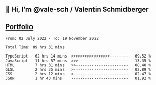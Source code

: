 ## 👋 Hi, I’m @vale-sch / Valentin Schmidberger
##  [Portfolio](https://vale-sch.github.io/ValentinSchmidberger/ "Portfolio")
<!--START_SECTION:waka-->

```text
From: 02 July 2022 - To: 19 November 2022

Total Time: 89 hrs 31 mins

TypeScript   62 hrs 14 mins  >>>>>>>>>>>>>>>>>--------   69.52 %
JavaScript   11 hrs 57 mins  >>>----------------------   13.35 %
HTML         7 hrs 31 mins   >>-----------------------   08.40 %
GLSL         2 hrs 35 mins   >------------------------   02.89 %
CSS          2 hrs 12 mins   >------------------------   02.47 %
JSON         1 hr 43 mins    -------------------------   01.92 %
```

<!--END_SECTION:waka-->
